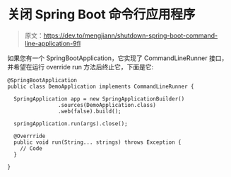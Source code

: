 # 关闭 Spring Boot 命令行应用程序

> 原文：<https://dev.to/mengjiann/shutdown-spring-boot-command-line-application-9fl>

如果您有一个 SpringBootApplication，它实现了 CommandLineRunner 接口，并希望在运行 override run 方法后终止它，下面是它:

```
@SpringBootApplication
public class DemoApplication implements CommandLineRunner {

  SpringApplication app = new SpringApplicationBuilder()
                .sources(DemoApplication.class)
                .web(false).build();

  springApplication.run(args).close();

  @Overrride
  public void run(String... strings) throws Exception {
    // Code
  }

} 
```
